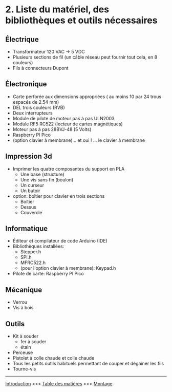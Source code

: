 # 2. Liste du matériel, des bibliothèques et outils nécessaires

## Électrique
* Transformateur 120 VAC -> 5 VDC
* Plusieurs sections de fil (un câble réseau peut fournir tout cela, en 8 couleurs)
* Fils à connecteurs Dupont

## Électronique
* Carte perforée aux dimensions appropriées ( au moins 10 par 24 trous espacés de 2.54 mm)
* DEL trois couleurs (RVB)
* Deux interrupteurs
* Module de pilote de moteur pas à pas ULN2003
* Module RF5 RC522  (lecteur de cartes magnétiques)
* Moteur pas à pas 28BVJ-48 (5 Volts)
* Raspberry PI Pico
* (option clavier à membrane) .. et oui ! ... le clavier à membrane 

## Impression 3d
* Imprimer les quatre composantes du support en PLA
    * Une base (structure)
    * Une vis sans fin (boulon)
    * Un curseur
    * Un butoir
* option: boîtier pour clavier en trois sections
    * Boîtier
    * Dessus
    * Couvercle

## Informatique
* Éditeur et compilateur de code Arduino (IDE)
* Bibliothèques installées: 
    * Stepper.h
    * SPI.h
    * MFRC522.h
    * (pour l'option clavier à membrane): Keypad.h
* Pilote de carte: Raspberry PI Pico

## Mécanique
* Verrou
* Vis à bois

## Outils
* Kit à souder
    * fer à souder
    * étain
* Perceuse
* Pistolet à colle chaude et colle chaude
* Tous les petits outils habituels permettant de couper et dégainer les fils
* Tourne-vis

---

[Introduction](01_Introduction_Presentation.md)  <<<  [Table des matières](README.md)   >>>    [Montage](03_Montage.md)
